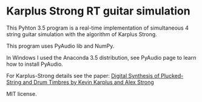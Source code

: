 # Karplus Strong RT guitar simulation

This Pyhton 3.5 program is a real-time implementation of simultaneous 4 string guitar simulation with the algorithm of Karplus Strong. 

This program uses PyAudio lib and NumPy.

In Windows I used the Anaconda 3.5 distribution, see PyAudio page to learn how to install PyAudio.

For Karplus-Strong details see the paper:
[Digital Synthesis of Plucked-String and Drum Timbres by Kevin Karplus and Alex Strong](http://www.jstor.org/stable/3680062?seq=1#page_scan_tab_contents)

MIT license.
